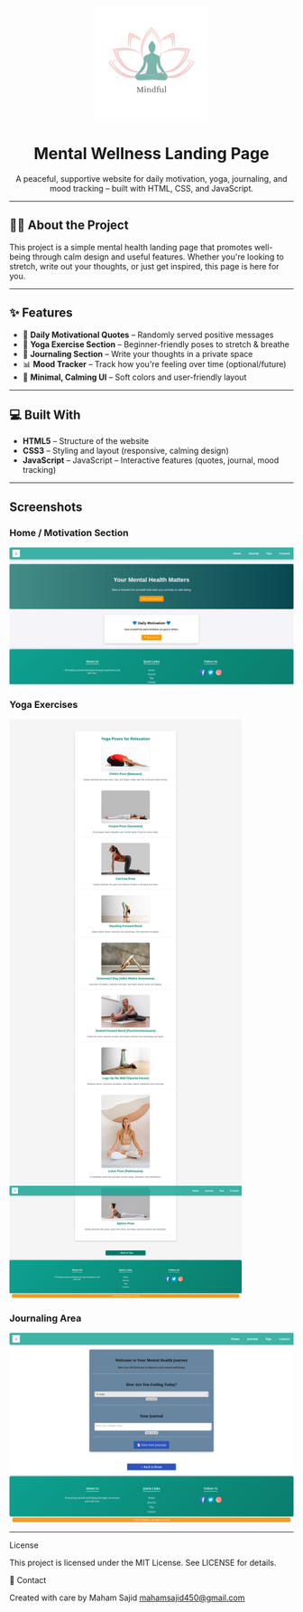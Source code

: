 <p align="center">
  <img src="images/mindful.png" alt="Mental Health Logo" width="200"/>
</p>

<h1 align="center"> Mental Wellness Landing Page</h1>

<p align="center">A peaceful, supportive website for daily motivation, yoga, journaling, and mood tracking – built with HTML, CSS, and JavaScript.</p>

---

## 🧘‍♀️ About the Project

This project is a simple mental health landing page that promotes well-being through calm design and useful features. Whether you're looking to stretch, write out your thoughts, or just get inspired, this page is here for you.

---

## ✨ Features

- 🌟 **Daily Motivational Quotes** – Randomly served positive messages
- 🧘 **Yoga Exercise Section** – Beginner-friendly poses to stretch & breathe
- 📝 **Journaling Section** – Write your thoughts in a private space
- 📊 **Mood Tracker** – Track how you're feeling over time (optional/future)
- 🎨 **Minimal, Calming UI** – Soft colors and user-friendly layout

---

## 💻 Built With

- **HTML5** – Structure of the website
- **CSS3**   – Styling and layout (responsive, calming design)
- **JavaScript** – JavaScript – Interactive features (quotes, journal, mood tracking)

---

##  Screenshots

###  Home / Motivation Section
![Homepage](images-1/home-page.png)

###  Yoga Exercises
![Yoga Section](images-1/yoga-page.png)

###  Journaling Area
![Journal Section](images-1/jouranl-page.png)


---

License

This project is licensed under the MIT License.
See LICENSE for details.

🙋 Contact

Created with care by Maham Sajid
mahamsajid450@gmail.com